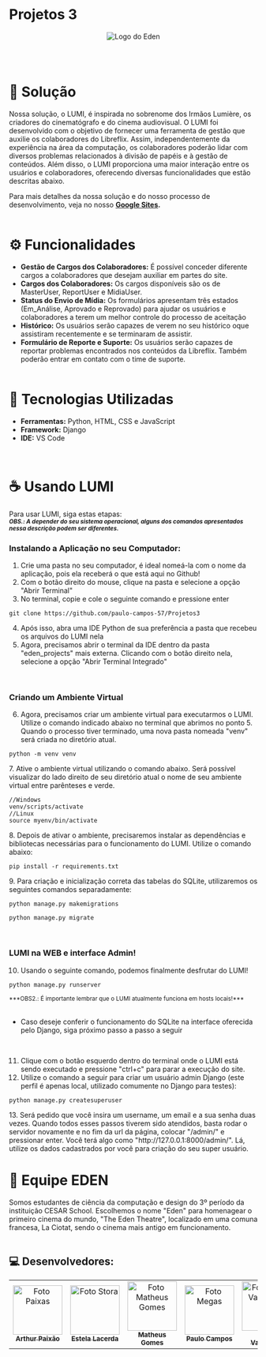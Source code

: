 # Projetos 3

<p align="center">
  <img src="https://cdn.discordapp.com/attachments/1145440299905200168/1156263713486147665/image-removebg-preview_VERMELHO_CERTO.png?ex=651455ff&is=6513047f&hm=4b9a61b213eef4e16bb236b503b9f9f05ac9ec05e9833b0bdce34b32161a7d35" alt="Logo do Eden">
</p>
<br></br>

# 🎥 Solução

Nossa solução, o LUMI, é inspirada no sobrenome dos Irmãos Lumière, os criadores do cinematógrafo e do cinema audiovisual. O LUMI foi desenvolvido com o objetivo de fornecer uma ferramenta de gestão que auxilie os colaboradores do Libreflix. Assim, independentemente da experiência na área da computação, os colaboradores poderão lidar com diversos problemas relacionados à divisão de papéis e à gestão de conteúdos. Além disso, o LUMI proporciona uma maior interação entre os usuários e colaboradores, oferecendo diversas funcionalidades que estão descritas abaixo.

Para mais detalhes da nossa solução e do nosso processo de desenvolvimento, veja no nosso <b>[Google Sites](https://sites.google.com/cesar.school/eden/equipe).</b>
<br></br>

# ⚙️ Funcionalidades

- <b>Gestão de Cargos dos Colaboradores:</b> É possível conceder diferente cargos a colaboradores que desejam auxiliar em partes do site.
- <b>Cargos dos Colaboradores:</b> Os cargos disponíveis são os de MasterUser, ReportUser e MidiaUser.
- <b>Status do Envio de Mídia:</b> Os formulários apresentam três estados (Em_Análise, Aprovado e Reprovado) para ajudar os usuários e colaboradores a terem um melhor controle do processo de aceitação
- <b>Histórico:</b> Os usuários serão capazes de verem no seu histórico oque assistiram recentemente e se terminaram de assistir.
- <b>Formulário de Reporte e Suporte:</b> Os usuários serão capazes de reportar problemas encontrados nos conteúdos da Libreflix. Também poderão entrar em contato com o time de suporte.
<br></br>

# 💾 Tecnologias Utilizadas

- <b>Ferramentas:</b> Python, HTML, CSS e JavaScript
- <b>Framework:</b> Django
- <b>IDE:</b> VS Code

<br>

# ☕ Usando LUMI
Para usar LUMI, siga estas etapas:<br>
<sub>***OBS.: A depender do seu sistema operacional, alguns dos comandos apresentados nessa descrição podem ser diferentes.***</sub>
### Instalando a Aplicação no seu Computador:

1. Crie uma pasta no seu computador, é ideal nomeá-la com o nome da aplicação, pois ela receberá o que está aqui no Github!
2. Com o botão direito do mouse, clique na pasta e selecione a opção "Abrir Terminal"
3. No terminal, copie e cole o seguinte comando e pressione enter
<dt> 
  
    git clone https://github.com/paulo-campos-57/Projetos3

</dt>

4. Após isso, abra uma IDE Python de sua preferência a pasta que recebeu os arquivos do LUMI nela
5. Agora, precisamos abrir o terminal da IDE dentro da pasta "eden_projects" mais externa. Clicando com o botão direito nela, selecione a opção "Abrir Terminal Integrado"

<br>

 ### Criando um Ambiente Virtual
6. Agora, precisamos criar um ambiente virtual para executarmos o LUMI. Utilize o comando indicado abaixo no terminal que abrimos no ponto 5. Quando o processo tiver terminado, uma nova pasta nomeada "venv" será criada no diretório atual.
<dt> 
  
    python -m venv venv

</dt>
7. Ative o ambiente virtual utilizando o comando abaixo. Será possível visualizar do lado direito de seu diretório atual o nome de seu ambiente virtual entre parênteses e verde.
<dt> 

    //Windows  
    venv/scripts/activate
    //Linux
    source myenv/bin/activate
</dt>
8. Depois de ativar o ambiente, precisaremos instalar as dependências e bibliotecas necessárias para o funcionamento do LUMI. Utilize o comando abaixo:
<dt> 
  
    pip install -r requirements.txt

</dt>
9. Para criação e inicialização correta das tabelas do SQLite, utilizaremos os seguintes comandos separadamente:
<dt> 
  
    python manage.py makemigrations

</dt>
<dt> 
  
    python manage.py migrate

</dt>
<br>

### LUMI na WEB e interface Admin!
10. Usando o seguinte comando, podemos finalmente desfrutar do LUMI!
<dt> 
  
    python manage.py runserver

</dt>
<sub>***OBS2.: É importante lembrar que o LUMI atualmente funciona em hosts locais!***</sub>
<br>
<br>

- Caso deseje conferir o funcionamento do SQLite na interface oferecida pelo Django, siga próximo passo a passo a seguir

<br>

11. Clique com o botão esquerdo dentro do terminal onde o LUMI está sendo executado e pressione "ctrl+c" para parar a execução do site.
12. Utilize o comando a seguir para criar um usuário admin Django (este perfil é apenas local, utilizado comumente no Django para testes):
<dt> 
  
    python manage.py createsuperuser

</dt>
13. Será pedido que você insira um username, um email e a sua senha duas vezes. Quando todos esses passos tiverem sido atendidos, basta rodar o servidor novamente e no fim da url da página, colocar "/admin/" e pressionar enter. Você terá algo como "http://127.0.0.1:8000/admin/". Lá, utilize os dados cadastrados por você para criação do seu super usuário.

# 🤝 Equipe EDEN

Somos estudantes de ciência da computação e design do 3º período da instituição CESAR School. Escolhemos o nome "Eden" para homenagear o primeiro cinema do mundo, "The Eden Theatre", localizado em uma comuna francesa, La Ciotat, sendo o cinema mais antigo em funcionamento.
<br></br>

## 💻 Desenvolvedores:
<table>
  <tr>
    <td align="center">
      <a href="https://github.com/paixaoao">
        <img src="https://avatars.githubusercontent.com/u/126728380?v=4" width="100px;" alt="Foto Paixas"/><br>
        <sub>
          <b>Arthur Paixão</b>
        </sub>
      </a>
    </td>
    <td align="center">
      <a href="https://github.com/EstelaLacerda">
        <img src="https://avatars.githubusercontent.com/u/117921412?v=4" width="100px;" alt="Foto Stora"/><br>
        <sub>
          <b>Estela Lacerda</b>
        </sub>
      </a>
    </td>
    <td align="center">
      <a href="https://github.com/MatheusGom">
        <img src="https://avatars.githubusercontent.com/u/117746778?v=4" width="100px;" alt="Foto Matheus Gomes"/><br>
        <sub>
          <b>Matheus Gomes</b>
        </sub>
      </a>
    </td>
    <td align="center">
      <a href="https://github.com/paulo-campos-57">
        <img src="https://avatars.githubusercontent.com/u/77108503?v=4" width="100px;" alt="Foto Megas"/><br>
        <sub>
          <b>Paulo Campos</b>
        </sub>
      </a>
    </td>
    <td align="center">
      <a href="https://github.com/SofiaValadares">
        <img src="https://avatars.githubusercontent.com/u/113111708?v=4" width="100px;" alt="Foto Sofia Valadares"/><br>
        <sub>
          <b>Sofia Valadares</b>
        </sub>
      </a>
    </td>
    <td align="center">
      <a href="https://github.com/virnaamaral">
        <img src="https://avatars.githubusercontent.com/u/116957619?v=4" width="100px;" alt="Foto Virnas"/><br>
        <sub>
          <b>Virna Amaral</b>
        </sub>
      </a>
    </td>
  </tr>
</table>
<br></br>
